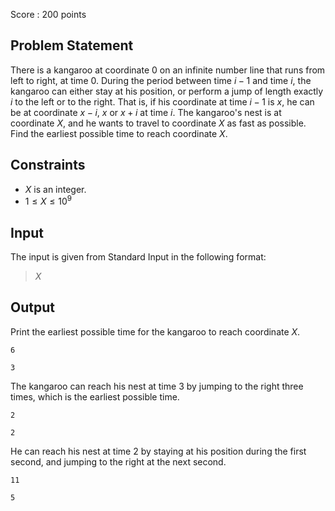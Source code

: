 Score : $200$ points

## Problem Statement

There is a kangaroo at coordinate $0$ on an infinite number line that runs from left to right, at time $0$.
During the period between time $i-1$ and time $i$, the kangaroo can either stay at his position, or perform a jump of length exactly $i$ to the left or to the right.
That is, if his coordinate at time $i-1$ is $x$, he can be at coordinate $x-i$, $x$ or $x+i$ at time $i$.
The kangaroo's nest is at coordinate $X$, and he wants to travel to coordinate $X$ as fast as possible.
Find the earliest possible time to reach coordinate $X$.

## Constraints

- $X$ is an integer.
- $1 \leq X \leq 10^9$

## Input

The input is given from Standard Input in the following format:

> $X$

## Output

Print the earliest possible time for the kangaroo to reach coordinate $X$.

```input1
6
```

```output1
3
```

The kangaroo can reach his nest at time $3$ by jumping to the right three times, which is the earliest possible time.

```input2
2
```

```output2
2
```

He can reach his nest at time $2$ by staying at his position during the first second, and jumping to the right at the next second.

```input3
11
```

```output3
5
```